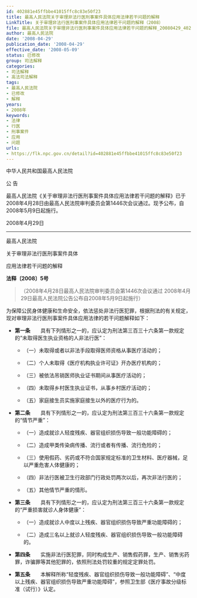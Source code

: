 ```yaml
---
id: 402881e45ffbbe41015ffc8c83e50f23
title: 最高人民法院关于审理非法行医刑事案件具体应用法律若干问题的解释
LinkTitle: 关于审理非法行医刑事案件具体应用法律若干问题的解释（2008）
file: 最高人民法院关于审理非法行医刑事案件具体应用法律若干问题的解释_20080429_402881e45ffbbe41015ffc8c83e50f23.docx
author: 最高人民法院
date: '2008-04-29'
publication_date: '2008-04-29'
effective_date: '2008-05-09'
status: 已修改
group: 司法解释
categories:
- 司法解释
- 高法司法解释
tags:
- 最高人民法院
- 已修改
- 解释
years:
- 2008年
keywords:
- 法律
- 行医
- 刑事案件
- 应用
- 问题
urls:
- https://flk.npc.gov.cn/detail?id=402881e45ffbbe41015ffc8c83e50f23
---
```


中华人民共和国最高人民法院

公 告

最高人民法院《关于审理非法行医刑事案件具体应用法律若干问题的解释》已于2008年4月28日由最高人民法院审判委员会第1446次会议通过。现予公布，自2008年5月9日起施行。

2008年4月29日

---

最高人民法院

关于审理非法行医刑事案件具体

应用法律若干问题的解释

**法释〔2008〕5号**

> （2008年4月28日最高人民法院审判委员会第1446次会议通过 2008年4月29日最高人民法院公告公布自2008年5月9日起施行）

为保障公民身体健康和生命安全，依法惩处非法行医犯罪，根据刑法的有关规定，现对审理非法行医刑事案件具体应用法律的若干问题解释如下：

- **第一条**　　具有下列情形之一的，应认定为刑法第三百三十六条第一款规定的“未取得医生执业资格的人非法行医”：

  - （一）未取得或者以非法手段取得医师资格从事医疗活动的；

  - （二）个人未取得《医疗机构执业许可证》开办医疗机构的；

  - （三）被依法吊销医师执业证书期间从事医疗活动的；

  - （四）未取得乡村医生执业证书，从事乡村医疗活动的；

  - （五）家庭接生员实施家庭接生以外的医疗行为的。

- **第二条**　　具有下列情形之一的，应认定为刑法第三百三十六条第一款规定的“情节严重”：

  - （一）造成就诊人轻度残疾、器官组织损伤导致一般功能障碍的；

  - （二）造成甲类传染病传播、流行或者有传播、流行危险的；

  - （三）使用假药、劣药或不符合国家规定标准的卫生材料、医疗器械，足以严重危害人体健康的；

  - （四）非法行医被卫生行政部门行政处罚两次以后，再次非法行医的；

  - （五）其他情节严重的情形。

- **第三条**　　具有下列情形之一的，应认定为刑法第三百三十六条第一款规定的“严重损害就诊人身体健康”：

  - （一）造成就诊人中度以上残疾、器官组织损伤导致严重功能障碍的；

  - （二）造成三名以上就诊人轻度残疾、器官组织损伤导致一般功能障碍的。

- **第四条**　　实施非法行医犯罪，同时构成生产、销售假药罪，生产、销售劣药罪，诈骗罪等其他犯罪的，依照刑法处罚较重的规定定罪处罚。

- **第五条**　　本解释所称“轻度残疾、器官组织损伤导致一般功能障碍”、“中度以上残疾、器官组织损伤导致严重功能障碍”，参照卫生部《医疗事故分级标准（试行）》认定。
